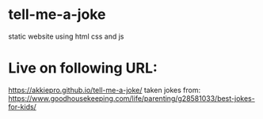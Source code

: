# tell-me-a-joke
static website using html css and js
# Live on following URL:
https://akkiepro.github.io/tell-me-a-joke/
taken jokes from: https://www.goodhousekeeping.com/life/parenting/g28581033/best-jokes-for-kids/

